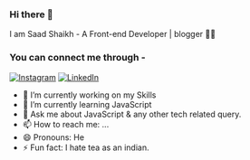 ### Hi there 👋
I am Saad Shaikh - A Front-end Developer | blogger 👨‍💻

### You can connect me through -
[![Instagram](https://1.bp.blogspot.com/-vybV4l4ojdk/X-xYJVOOKdI/AAAAAAAAAII/b3ai5mupjYgJHmuPzaO7_sNu0Qq8ysNGwCLcBGAsYHQ/s0/instagram.png)](https://www.instagram.com/_.mr.believer.__/)
[![LinkedIn](https://1.bp.blogspot.com/-11-l1ZoKL9g/X-xYdIjtF3I/AAAAAAAAAIQ/E2OInDjr5B0eGioIfBreF6YSaAs-eY_jwCLcBGAsYHQ/s0/linkedin.png)](https://www.linkedin.com/in/saad-shaikh-278452193/)

- 🔭 I’m currently working on my Skills
- 🌱 I’m currently learning JavaScript
- 💬 Ask me about JavaScript & any other tech related query.
- 📫 How to reach me: ...
- 😄 Pronouns: He
- ⚡ Fun fact: I hate tea as an indian.

